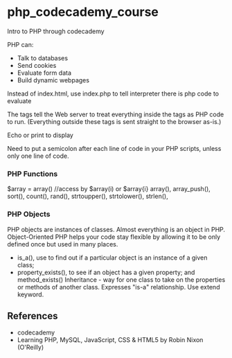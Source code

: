 # php_codecademy_course
Intro to PHP through codecademy

PHP can:
* Talk to databases
* Send cookies
* Evaluate form data
* Build dynamic webpages

Instead of index.html, use index.php to tell interpreter there is php code to evaluate

The <?php and ?> tags tell the Web server to treat everything inside the tags as PHP code to run. (Everything outside these tags is sent straight to the browser as-is.)

Echo or print to display

Need to put a semicolon after each line of code in your PHP scripts, unless only one line of code.
### PHP Functions
$array = array()  //access by $array(i) or $array{i}
array(), array_push(), sort(), count(), rand(), strtoupper(), strtolower(), strlen(),

### PHP Objects
PHP objects are instances of classes.  Almost everything is an object in PHP.  Object-Oriented PHP helps your code stay flexible by allowing it to be only defined once but used in many places.
- is_a(), use to find out if a particular object is an instance of a given class;
- property_exists(), to see if an object has a given property; and method_exists()
Inheritance - way for one class to take on the properties or methods of another class.  Expresses "is-a" relationship.  Use extend keyword.

## References
* codecademy
* Learning PHP, MySQL, JavaScript, CSS & HTML5 by Robin Nixon (O'Reilly)
